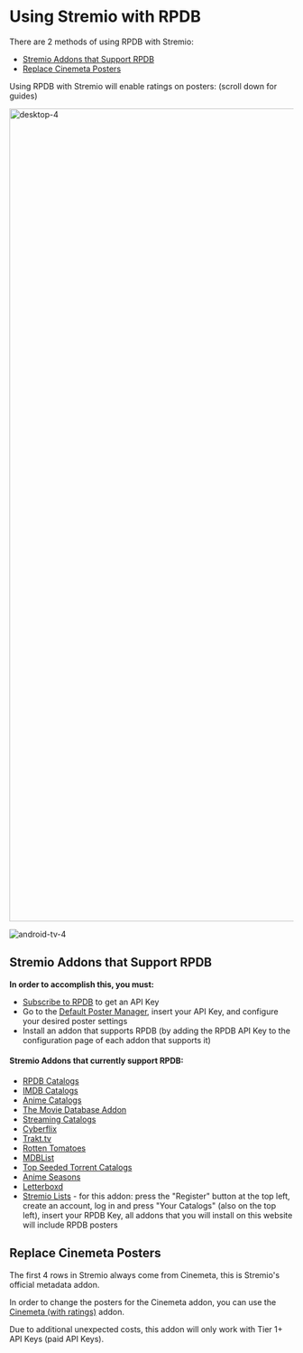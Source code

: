 # Using Stremio with RPDB

There are 2 methods of using RPDB with Stremio:
- [Stremio Addons that Support RPDB](#stremio-addons-that-support-rpdb)
- [Replace Cinemeta Posters](#replace-cinemeta-posters)

Using RPDB with Stremio will enable ratings on posters: (scroll down for guides)

<img width="1440" alt="desktop-4" src="https://github.com/user-attachments/assets/e96c301a-5f3f-48da-81c5-05b44002b8f6">

![android-tv-4](https://github.com/user-attachments/assets/a76b8a9b-9613-4e89-9fc2-de875705ae4c)


## Stremio Addons that Support RPDB

**In order to accomplish this, you must:**
- [Subscribe to RPDB](https://patreon.com/rpdb) to get an API Key
- Go to the [Default Poster Manager](https://manager.ratingposterdb.com/), insert your API Key, and configure your desired poster settings
- Install an addon that supports RPDB (by adding the RPDB API Key to the configuration page of each addon that supports it)

#### Stremio Addons that currently support RPDB:
- [RPDB Catalogs](https://1fe84bc728af-rpdb.baby-beamup.club/configure)
- [IMDB Catalogs](https://1fe84bc728af-imdb-catalogs.baby-beamup.club/configure)
- [Anime Catalogs](https://1fe84bc728af-stremio-anime-catalogs.baby-beamup.club/configure)
- [The Movie Database Addon](https://94c8cb9f702d-tmdb-addon.baby-beamup.club/configure)
- [Streaming Catalogs](https://7a82163c306e-stremio-netflix-catalog-addon.baby-beamup.club/configure)
- [Cyberflix](https://cyberflix.elfhosted.com/)
- [Trakt.tv](https://2ecbbd610840-trakt.baby-beamup.club/configure/)
- [Rotten Tomatoes](https://7a82163c306e-rottentomatoes.baby-beamup.club/configure)
- [MDBList](https://1fe84bc728af-stremio-mdblist.baby-beamup.club/configure)
- [Top Seeded Torrent Catalogs](https://1fe84bc728af-top-seeded.baby-beamup.club/configure)
- [Anime Seasons](https://1fe84bc728af-anime-seasons.baby-beamup.club/configure)
- [Letterboxd](https://letterboxd.almosteffective.com/configure/)
- [Stremio Lists](https://www.journey.co.il/stremio/) - for this addon: press the "Register" button at the top left, create an account, log in and press "Your Catalogs" (also on the top left), insert your RPDB Key, all addons that you will install on this website will include RPDB posters

## Replace Cinemeta Posters

The first 4 rows in Stremio always come from Cinemeta, this is Stremio's official metadata addon.

In order to change the posters for the Cinemeta addon, you can use the [Cinemeta (with ratings)](https://cinemeta.ratingposterdb.com/) addon.

Due to additional unexpected costs, this addon will only work with Tier 1+ API Keys (paid API Keys).
